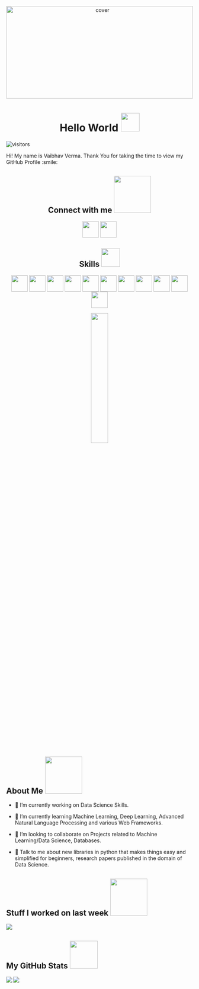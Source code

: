 <div align="center">
<img width="100%" height = "250px" src="https://images.unsplash.com/photo-1591439657848-9f4b9ce436b9?ixid=MnwxMjA3fDB8MHxwaG90by1wYWdlfHx8fGVufDB8fHx8&ixlib=rb-1.2.1&auto=format&fit=crop&w=1164&q=80" alt="cover" />
</div>

<h1 align='center'> Hello World <img src = "https://raw.githubusercontent.com/MartinHeinz/MartinHeinz/master/wave.gif" width = 50px> </h1>
<p align='center'>

![visitors](https://visitor-badge.glitch.me/badge?page_id=vibuverma.vibuverma)

</p>
<div size='20px'> Hi! My name is Vaibhav Verma. Thank You for taking the time to view my GitHub Profile :smile: 
<h2 align='center'> Connect with me <img src='https://raw.githubusercontent.com/ShahriarShafin/ShahriarShafin/main/Assets/handshake.gif' width="100px"> </h2>
<p align = 'center'>
<a href = 'https://www.linkedin.com/in/vaibhav-verma-01'> <img width = '44px' align= 'center' src="https://raw.githubusercontent.com/rahulbanerjee26/githubAboutMeGenerator/main/icons/linked-in-alt.svg"/></a> 
<a href = 'https://www.github.com/vibuverma'> <img width = '44px' align= 'center' src="https://raw.githubusercontent.com/rahulbanerjee26/githubAboutMeGenerator/main/icons/github.svg"/></a> 

</p>
</div>

<h2 align='center'> Skills <img src = "https://media2.giphy.com/media/QssGEmpkyEOhBCb7e1/giphy.gif?cid=ecf05e47a0n3gi1bfqntqmob8g9aid1oyj2wr3ds3mg700bl&rid=giphy.gif" width = 50px> </h2>
<p align = 'center'>
<img width ='44px' align='center' src ='https://raw.githubusercontent.com/rahulbanerjee26/githubAboutMeGenerator/main/icons/python.svg'>
<img width ='44px' align='center' src ='https://raw.githubusercontent.com/rahulbanerjee26/githubAboutMeGenerator/main/icons/tensorflow.svg'>
<img width ='44px' align='center' src ='https://raw.githubusercontent.com/rahulbanerjee26/githubAboutMeGenerator/main/icons/flask.svg'>
<img width ='44px' align='center' src ='https://raw.githubusercontent.com/rahulbanerjee26/githubAboutMeGenerator/main/icons/opencv.svg'>
<img width ='44px' align='center' src ='https://raw.githubusercontent.com/rahulbanerjee26/githubAboutMeGenerator/main/icons/heroku.svg'>
<img width ='44px' align='center' src ='https://raw.githubusercontent.com/rahulbanerjee26/githubAboutMeGenerator/main/icons/docker.svg'>
<img width ='44px' align='center' src ='https://raw.githubusercontent.com/rahulbanerjee26/githubAboutMeGenerator/main/icons/mongodb.svg'>
<img width ='44px' align='center' src ='https://raw.githubusercontent.com/rahulbanerjee26/githubAboutMeGenerator/main/icons/mysql.svg'>
<img width ='44px' align='center' src ='https://raw.githubusercontent.com/rahulbanerjee26/githubAboutMeGenerator/main/icons/postman.svg'>
<img width ='44px' align='center' src ='https://raw.githubusercontent.com/rahulbanerjee26/githubAboutMeGenerator/main/icons/django.svg'>
<img width ='44px' align='center' src ='https://raw.githubusercontent.com/rahulbanerjee26/githubAboutMeGenerator/main/icons/hadoop.svg'>
<br>
</p>
<div align='center'>
<img width ='30%' height = '30%'  src='https://cdn.pixabay.com/photo/2018/09/24/08/31/pixel-cells-3699334_1280.png'/>
</div>
<h2> About Me <img src = "https://media0.giphy.com/media/KDDpcKigbfFpnejZs6/giphy.gif?cid=ecf05e47oy6f4zjs8g1qoiystc56cu7r9tb8a1fe76e05oty&rid=giphy.gif" width = 100px></h2>

- 🔭 I’m currently working on Data Science Skills.

- 🌱 I’m currently learning Machine Learning, Deep Learning, Advanced Natural Language Processing and various Web Frameworks.


- 👯 I’m looking to collaborate on Projects related to Machine Learning/Data Science,  Databases. 

- 💬 Talk to me about new libraries in python that makes things easy and simplified for beginners, research papers published in the domain of Data Science. 


<h2> Stuff I worked on last week  <img src = "https://media1.giphy.com/media/JZ40cnfnN11KycrvMF/giphy.gif?cid=ecf05e47a0n3gi1bfqntqmob8g9aid1oyj2wr3ds3mg700bl&rid=giphy.gif" width = 100px> </h2>
<a href="https://github.com/anuraghazra/github-readme-stats">
<img align="center" src="https://github-readme-stats.vercel.app/api/wakatime?username=@vibuverma&compact=True"/>
</a>
<br>



<h2> My GitHub Stats <img src='https://media1.giphy.com/media/du3J3cXyzhj75IOgvA/giphy.gif?cid=ecf05e47x2g034i9pzwtzzsd3xgg2w9nr94t4tflbbgo3008&rid=giphy.gif' width='75px'> </h2>
<a href="https://github.com/anuraghazra/github-readme-stats">
<img align="left" src="https://github-readme-stats.vercel.app/api?username=vibuverma&count_private=true&show_icons=true&theme=dark" />
</a>
<a href="https://github.com/anuraghazra/convoychat">
<img align="center" src="https://github-readme-stats.vercel.app/api/top-langs/?username=vibuverma&theme=dark" />
</a>

<!-- BLOG-POST-LIST:START -->
<!-- BLOG-POST-LIST:END -->




